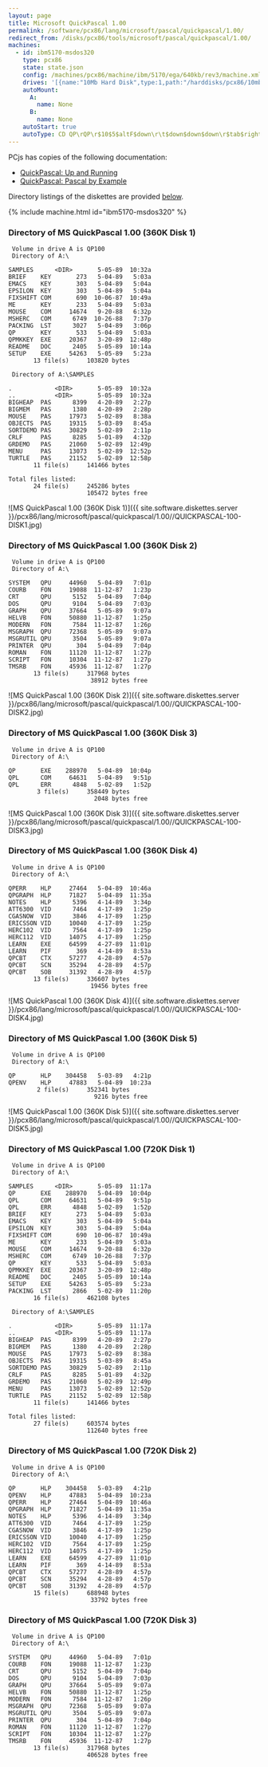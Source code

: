 ```yaml
---
layout: page
title: Microsoft QuickPascal 1.00
permalink: /software/pcx86/lang/microsoft/pascal/quickpascal/1.00/
redirect_from: /disks/pcx86/tools/microsoft/pascal/quickpascal/1.00/
machines:
  - id: ibm5170-msdos320
    type: pcx86
    state: state.json
    config: /machines/pcx86/machine/ibm/5170/ega/640kb/rev3/machine.xml
    drives: '[{name:"10Mb Hard Disk",type:1,path:"/harddisks/pcx86/10mb/MSDOS320-C400.json"}]'
    autoMount:
      A:
        name: None
      B:
        name: None
    autoStart: true
    autoType: CD QP\rQP\r$10$5$altF$down\r\t$down$down$down\r$tab$right$right\r$20$5$altR$down\rI
---
```


PCjs has copies of the following documentation:

- [QuickPascal: Up and Running](https://1drv.ms/b/s!ArcO_mFRe1Z9gqFOML1HOTUKRFZLEQ)
- [QuickPascal: Pascal by Example](https://1drv.ms/b/s!ArcO_mFRe1Z9gqFVsisy9Gka2J_GxA)

Directory listings of the diskettes are provided [below](#directory-of-ms-quickpascal-100-360k-disk-1-setuputilities).

{% include machine.html id="ibm5170-msdos320" %}

### Directory of MS QuickPascal 1.00 (360K Disk 1)

     Volume in drive A is QP100
     Directory of A:\

    SAMPLES      <DIR>       5-05-89  10:32a
    BRIEF    KEY       273   5-04-89   5:03a
    EMACS    KEY       303   5-04-89   5:04a
    EPSILON  KEY       303   5-04-89   5:04a
    FIXSHIFT COM       690  10-06-87  10:49a
    ME       KEY       233   5-04-89   5:03a
    MOUSE    COM     14674   9-20-88   6:32p
    MSHERC   COM      6749  10-26-88   7:37p
    PACKING  LST      3027   5-04-89   3:06p
    QP       KEY       533   5-04-89   5:03a
    QPMKKEY  EXE     20367   3-20-89  12:48p
    README   DOC      2405   5-05-89  10:14a
    SETUP    EXE     54263   5-05-89   5:23a
           13 file(s)     103820 bytes

     Directory of A:\SAMPLES

    .            <DIR>       5-05-89  10:32a
    ..           <DIR>       5-05-89  10:32a
    BIGHEAP  PAS      8399   4-20-89   2:27p
    BIGMEM   PAS      1380   4-20-89   2:28p
    MOUSE    PAS     17973   5-02-89   8:38a
    OBJECTS  PAS     19315   5-03-89   8:45a
    SORTDEMO PAS     30829   5-02-89   2:11p
    CRLF     PAS      8285   5-01-89   4:32p
    GRDEMO   PAS     21060   5-02-89  12:49p
    MENU     PAS     13073   5-02-89  12:52p
    TURTLE   PAS     21152   5-02-89  12:58p
           11 file(s)     141466 bytes

    Total files listed:
           24 file(s)     245286 bytes
                          105472 bytes free

![MS QuickPascal 1.00 (360K Disk 1)]({{ site.software.diskettes.server }}/pcx86/lang/microsoft/pascal/quickpascal/1.00//QUICKPASCAL-100-DISK1.jpg)

### Directory of MS QuickPascal 1.00 (360K Disk 2)

     Volume in drive A is QP100
     Directory of A:\

    SYSTEM   QPU     44960   5-04-89   7:01p
    COURB    FON     19088  11-12-87   1:23p
    CRT      QPU      5152   5-04-89   7:04p
    DOS      QPU      9104   5-04-89   7:03p
    GRAPH    QPU     37664   5-05-89   9:07a
    HELVB    FON     50880  11-12-87   1:25p
    MODERN   FON      7584  11-12-87   1:26p
    MSGRAPH  QPU     72368   5-05-89   9:07a
    MSGRUTIL QPU      3504   5-05-89   9:07a
    PRINTER  QPU       304   5-04-89   7:04p
    ROMAN    FON     11120  11-12-87   1:27p
    SCRIPT   FON     10304  11-12-87   1:27p
    TMSRB    FON     45936  11-12-87   1:27p
           13 file(s)     317968 bytes
                           38912 bytes free

![MS QuickPascal 1.00 (360K Disk 2)]({{ site.software.diskettes.server }}/pcx86/lang/microsoft/pascal/quickpascal/1.00//QUICKPASCAL-100-DISK2.jpg)

### Directory of MS QuickPascal 1.00 (360K Disk 3)

     Volume in drive A is QP100
     Directory of A:\

    QP       EXE    288970   5-04-89  10:04p
    QPL      COM     64631   5-04-89   9:51p
    QPL      ERR      4848   5-02-89   1:52p
            3 file(s)     358449 bytes
                            2048 bytes free

![MS QuickPascal 1.00 (360K Disk 3)]({{ site.software.diskettes.server }}/pcx86/lang/microsoft/pascal/quickpascal/1.00//QUICKPASCAL-100-DISK3.jpg)

### Directory of MS QuickPascal 1.00 (360K Disk 4)

     Volume in drive A is QP100
     Directory of A:\

    QPERR    HLP     27464   5-04-89  10:46a
    QPGRAPH  HLP     71827   5-04-89  11:35a
    NOTES    HLP      5396   4-14-89   3:34p
    ATT6300  VID      7464   4-17-89   1:25p
    CGASNOW  VID      3846   4-17-89   1:25p
    ERICSSON VID     10040   4-17-89   1:25p
    HERC102  VID      7564   4-17-89   1:25p
    HERC112  VID     14075   4-17-89   1:25p
    LEARN    EXE     64599   4-27-89  11:01p
    LEARN    PIF       369   4-14-89   8:53a
    QPCBT    CTX     57277   4-28-89   4:57p
    QPCBT    SCN     35294   4-28-89   4:57p
    QPCBT    SOB     31392   4-28-89   4:57p
           13 file(s)     336607 bytes
                           19456 bytes free

![MS QuickPascal 1.00 (360K Disk 4)]({{ site.software.diskettes.server }}/pcx86/lang/microsoft/pascal/quickpascal/1.00//QUICKPASCAL-100-DISK4.jpg)

### Directory of MS QuickPascal 1.00 (360K Disk 5)

     Volume in drive A is QP100
     Directory of A:\

    QP       HLP    304458   5-03-89   4:21p
    QPENV    HLP     47883   5-04-89  10:23a
            2 file(s)     352341 bytes
                            9216 bytes free

![MS QuickPascal 1.00 (360K Disk 5)]({{ site.software.diskettes.server }}/pcx86/lang/microsoft/pascal/quickpascal/1.00//QUICKPASCAL-100-DISK5.jpg)

### Directory of MS QuickPascal 1.00 (720K Disk 1)

     Volume in drive A is QP100
     Directory of A:\

    SAMPLES      <DIR>       5-05-89  11:17a
    QP       EXE    288970   5-04-89  10:04p
    QPL      COM     64631   5-04-89   9:51p
    QPL      ERR      4848   5-02-89   1:52p
    BRIEF    KEY       273   5-04-89   5:03a
    EMACS    KEY       303   5-04-89   5:04a
    EPSILON  KEY       303   5-04-89   5:04a
    FIXSHIFT COM       690  10-06-87  10:49a
    ME       KEY       233   5-04-89   5:03a
    MOUSE    COM     14674   9-20-88   6:32p
    MSHERC   COM      6749  10-26-88   7:37p
    QP       KEY       533   5-04-89   5:03a
    QPMKKEY  EXE     20367   3-20-89  12:48p
    README   DOC      2405   5-05-89  10:14a
    SETUP    EXE     54263   5-05-89   5:23a
    PACKING  LST      2866   5-02-89  11:20p
           16 file(s)     462108 bytes

     Directory of A:\SAMPLES

    .            <DIR>       5-05-89  11:17a
    ..           <DIR>       5-05-89  11:17a
    BIGHEAP  PAS      8399   4-20-89   2:27p
    BIGMEM   PAS      1380   4-20-89   2:28p
    MOUSE    PAS     17973   5-02-89   8:38a
    OBJECTS  PAS     19315   5-03-89   8:45a
    SORTDEMO PAS     30829   5-02-89   2:11p
    CRLF     PAS      8285   5-01-89   4:32p
    GRDEMO   PAS     21060   5-02-89  12:49p
    MENU     PAS     13073   5-02-89  12:52p
    TURTLE   PAS     21152   5-02-89  12:58p
           11 file(s)     141466 bytes

    Total files listed:
           27 file(s)     603574 bytes
                          112640 bytes free

### Directory of MS QuickPascal 1.00 (720K Disk 2)

     Volume in drive A is QP100
     Directory of A:\

    QP       HLP    304458   5-03-89   4:21p
    QPENV    HLP     47883   5-04-89  10:23a
    QPERR    HLP     27464   5-04-89  10:46a
    QPGRAPH  HLP     71827   5-04-89  11:35a
    NOTES    HLP      5396   4-14-89   3:34p
    ATT6300  VID      7464   4-17-89   1:25p
    CGASNOW  VID      3846   4-17-89   1:25p
    ERICSSON VID     10040   4-17-89   1:25p
    HERC102  VID      7564   4-17-89   1:25p
    HERC112  VID     14075   4-17-89   1:25p
    LEARN    EXE     64599   4-27-89  11:01p
    LEARN    PIF       369   4-14-89   8:53a
    QPCBT    CTX     57277   4-28-89   4:57p
    QPCBT    SCN     35294   4-28-89   4:57p
    QPCBT    SOB     31392   4-28-89   4:57p
           15 file(s)     688948 bytes
                           33792 bytes free

### Directory of MS QuickPascal 1.00 (720K Disk 3)

     Volume in drive A is QP100
     Directory of A:\

    SYSTEM   QPU     44960   5-04-89   7:01p
    COURB    FON     19088  11-12-87   1:23p
    CRT      QPU      5152   5-04-89   7:04p
    DOS      QPU      9104   5-04-89   7:03p
    GRAPH    QPU     37664   5-05-89   9:07a
    HELVB    FON     50880  11-12-87   1:25p
    MODERN   FON      7584  11-12-87   1:26p
    MSGRAPH  QPU     72368   5-05-89   9:07a
    MSGRUTIL QPU      3504   5-05-89   9:07a
    PRINTER  QPU       304   5-04-89   7:04p
    ROMAN    FON     11120  11-12-87   1:27p
    SCRIPT   FON     10304  11-12-87   1:27p
    TMSRB    FON     45936  11-12-87   1:27p
           13 file(s)     317968 bytes
                          406528 bytes free
